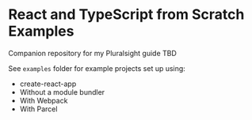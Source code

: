 # React and TypeScript from Scratch Examples

Companion repository for my Pluralsight guide TBD

See `examples` folder for example projects set up using:

- create-react-app
- Without a module bundler
- With Webpack
- With Parcel
